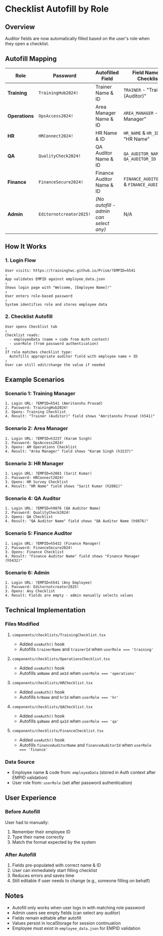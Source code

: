 # Checklist Autofill by Role

## Overview
Auditor fields are now automatically filled based on the user's role when they open a checklist.

## Autofill Mapping

| Role | Password | Autofilled Field | Field Name in Checklist |
|------|----------|------------------|-------------------------|
| **Training** | `TrainingHub2024!` | Trainer Name & ID | `TRAINER` - "Trainer (Auditor)" |
| **Operations** | `OpsAccess2024!` | Area Manager Name & ID | `AREA_MANAGER` - "Area Manager" |
| **HR** | `HRConnect2024!` | HR Name & ID | `HR_NAME` & `HR_ID` - "HR Name" |
| **QA** | `QualityCheck2024!` | QA Auditor Name & ID | `QA_AUDITOR_NAME` & `QA_AUDITOR_ID` |
| **Finance** | `FinanceSecure2024!` | Finance Auditor Name & ID | `FINANCE_AUDITOR_NAME` & `FINANCE_AUDITOR_ID` |
| **Admin** | `Editornotcreator2025!` | *(No autofill - admin can select any)* | N/A |

## How It Works

### 1. Login Flow
```
User visits: https://trainingtwc.github.io/Prism/?EMPID=h541
↓
App validates EMPID against employee_data.json
↓
Shows login page with "Welcome, [Employee Name]!"
↓
User enters role-based password
↓
System identifies role and stores employee data
```

### 2. Checklist Autofill
```
User opens Checklist tab
↓
Checklist reads:
  - employeeData (name + code from Auth context)
  - userRole (from password authentication)
↓
If role matches checklist type:
  Autofills appropriate auditor field with employee name + ID
↓
User can still edit/change the value if needed
```

## Example Scenarios

### Scenario 1: Training Manager
```
1. Login URL: ?EMPID=h541 (Amritanshu Prasad)
2. Password: TrainingHub2024!
3. Opens: Training Checklist
4. Result: "Trainer (Auditor)" field shows "Amritanshu Prasad (h541)"
```

### Scenario 2: Area Manager
```
1. Login URL: ?EMPID=h3237 (Karam Singh)
2. Password: OpsAccess2024!
3. Opens: AM Operations Checklist
4. Result: "Area Manager" field shows "Karam Singh (h3237)"
```

### Scenario 3: HR Manager
```
1. Login URL: ?EMPID=h2081 (Sarit Kumar)
2. Password: HRConnect2024!
3. Opens: HR Survey Checklist
4. Result: "HR Name" field shows "Sarit Kumar (h2081)"
```

### Scenario 4: QA Auditor
```
1. Login URL: ?EMPID=h9876 (QA Auditor Name)
2. Password: QualityCheck2024!
3. Opens: QA Checklist
4. Result: "QA Auditor Name" field shows "QA Auditor Name (h9876)"
```

### Scenario 5: Finance Auditor
```
1. Login URL: ?EMPID=h5432 (Finance Manager)
2. Password: FinanceSecure2024!
3. Opens: Finance Checklist
4. Result: "Finance Auditor Name" field shows "Finance Manager (h5432)"
```

### Scenario 6: Admin
```
1. Login URL: ?EMPID=h541 (Any Employee)
2. Password: Editornotcreator2025!
3. Opens: Any Checklist
4. Result: Fields are empty - admin manually selects values
```

## Technical Implementation

### Files Modified
1. `components/checklists/TrainingChecklist.tsx`
   - Added `useAuth()` hook
   - Autofills `trainerName` and `trainerId` when `userRole === 'training'`

2. `components/checklists/OperationsChecklist.tsx`
   - Added `useAuth()` hook
   - Autofills `amName` and `amId` when `userRole === 'operations'`

3. `components/checklists/HRChecklist.tsx`
   - Added `useAuth()` hook
   - Autofills `hrName` and `hrId` when `userRole === 'hr'`

4. `components/checklists/QAChecklist.tsx`
   - Added `useAuth()` hook
   - Autofills `qaName` and `qaId` when `userRole === 'qa'`

5. `components/checklists/FinanceChecklist.tsx`
   - Added `useAuth()` hook
   - Autofills `financeAuditorName` and `financeAuditorId` when `userRole === 'finance'`

### Data Source
- Employee name & code from: `employeeData` (stored in Auth context after EMPID validation)
- User role from: `userRole` (set after password authentication)

## User Experience

### Before Autofill
User had to manually:
1. Remember their employee ID
2. Type their name correctly
3. Match the format expected by the system

### After Autofill
1. Fields pre-populated with correct name & ID
2. User can immediately start filling checklist
3. Reduces errors and saves time
4. Still editable if user needs to change (e.g., someone filling on behalf)

## Notes
- Autofill only works when user logs in with matching role password
- Admin users see empty fields (can select any auditor)
- Fields remain editable after autofill
- Values persist in localStorage for session continuation
- Employee must exist in `employee_data.json` for EMPID validation
